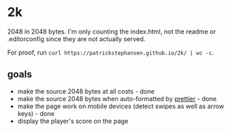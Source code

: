 # 2k

2048 in 2048 bytes. I'm only counting the index.html, not the readme or .editorconfig since they are not actually served.

For proof, run `curl https://patrickstephansen.github.io/2k/ | wc -c`.

## goals

* make the source 2048 bytes at all costs - done
* make the source 2048 bytes when auto-formatted by [prettier](https://prettier.io/) - done
* make the page work on mobile devices (detect swipes as well as arrow keys) - done
* display the player's score on the page
